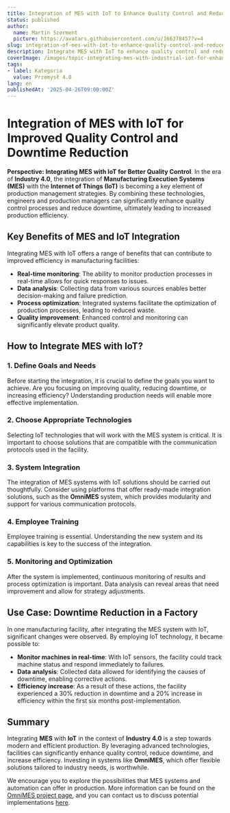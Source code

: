 ```yaml
---
title: Integration of MES with IoT to Enhance Quality Control and Reduce Downtime
status: published
author:
  name: Martin Szerment
  picture: https://avatars.githubusercontent.com/u/166378457?v=4
slug: integration-of-mes-with-iot-to-enhance-quality-control-and-reduce-downtime
description: Integrate MES with IoT to enhance quality control and reduce production downtime.
coverImage: /images/topic-integrating-mes-with-industrial-iot-for-enhanced-quality-control-and-downtime-reduction-in-industry-4-0-this-topic.png
tags:
- label: Kategoria
  value: Przemysł 4.0
lang: en
publishedAt: '2025-04-26T09:00:00Z'
---
```

# Integration of MES with IoT for Improved Quality Control and Downtime Reduction

**Perspective: Integrating MES with IoT for Better Quality Control**. In the era of **Industry 4.0**, the integration of **Manufacturing Execution Systems (MES)** with the **Internet of Things (IoT)** is becoming a key element of production management strategies. By combining these technologies, engineers and production managers can significantly enhance quality control processes and reduce downtime, ultimately leading to increased production efficiency.

## Key Benefits of MES and IoT Integration

Integrating MES with IoT offers a range of benefits that can contribute to improved efficiency in manufacturing facilities:

- **Real-time monitoring**: The ability to monitor production processes in real-time allows for quick responses to issues.
- **Data analysis**: Collecting data from various sources enables better decision-making and failure prediction.
- **Process optimization**: Integrated systems facilitate the optimization of production processes, leading to reduced waste.
- **Quality improvement**: Enhanced control and monitoring can significantly elevate product quality.

## How to Integrate MES with IoT?

### 1. Define Goals and Needs

Before starting the integration, it is crucial to define the goals you want to achieve. Are you focusing on improving quality, reducing downtime, or increasing efficiency? Understanding production needs will enable more effective implementation.

### 2. Choose Appropriate Technologies

Selecting IoT technologies that will work with the MES system is critical. It is important to choose solutions that are compatible with the communication protocols used in the facility.

### 3. System Integration

The integration of MES systems with IoT solutions should be carried out thoughtfully. Consider using platforms that offer ready-made integration solutions, such as the **OmniMES** system, which provides modularity and support for various communication protocols.

### 4. Employee Training

Employee training is essential. Understanding the new system and its capabilities is key to the success of the integration.

### 5. Monitoring and Optimization

After the system is implemented, continuous monitoring of results and process optimization is important. Data analysis can reveal areas that need improvement and allow for strategy adjustments.

## Use Case: Downtime Reduction in a Factory

In one manufacturing facility, after integrating the MES system with IoT, significant changes were observed. By employing IoT technology, it became possible to:

- **Monitor machines in real-time**: With IoT sensors, the facility could track machine status and respond immediately to failures.
- **Data analysis**: Collected data allowed for identifying the causes of downtime, enabling corrective actions.
- **Efficiency increase**: As a result of these actions, the facility experienced a 30% reduction in downtime and a 20% increase in efficiency within the first six months post-implementation.

## Summary

Integrating **MES** with **IoT** in the context of **Industry 4.0** is a step towards modern and efficient production. By leveraging advanced technologies, facilities can significantly enhance quality control, reduce downtime, and increase efficiency. Investing in systems like **OmniMES**, which offer flexible solutions tailored to industry needs, is worthwhile.

We encourage you to explore the possibilities that MES systems and automation can offer in production. More information can be found on the [OmniMES project page](https://www.omnimes.com/en/project), and you can contact us to discuss potential implementations [here](https://www.omnimes.com/en/contact).

